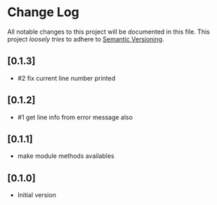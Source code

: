 # Change Log

All notable changes to this project will be documented in this file.
This project *loosely tries* to adhere to [Semantic Versioning](http://semver.org/).

## [0.1.3]
- #2 fix current line number printed

## [0.1.2]
- #1 get line info from error message also

## [0.1.1]
-  make module methods availables

## [0.1.0]
- Initial version
